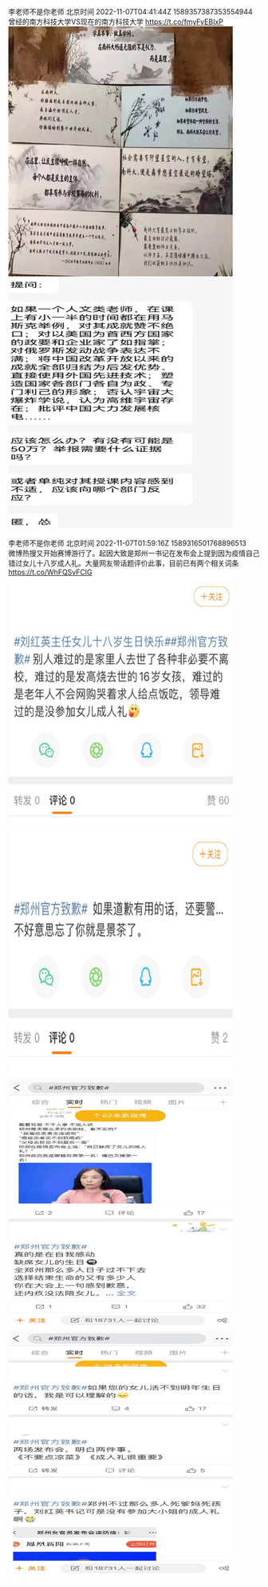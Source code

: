 李老师不是你老师 北京时间 2022-11-07T04:41:44Z 1589357387353554944<br>曾经的南方科技大学VS现在的南方科技大学 https://t.co/fmyFyEBIxP<br><img src='/temp/image/2022/o-Month-11/1589357387353554944_0.jpg' width='450' height='500'><img src='/temp/image/2022/o-Month-11/1589357387353554944_1.jpg' width='450' height='500'><br><br>李老师不是你老师 北京时间 2022-11-07T01:59:16Z 1589316501768896513<br>微博热搜又开始赛博游行了。起因大致是郑州一书记在发布会上提到因为疫情自己错过女儿十八岁成人礼。大量网友带话题评价此事，目前已有两个相关词条 https://t.co/WhFQSvFClG<br><img src='/temp/image/2022/o-Month-11/1589316501768896513_0.jpg' width='450' height='500'><img src='/temp/image/2022/o-Month-11/1589316501768896513_1.jpg' width='450' height='500'><img src='/temp/image/2022/o-Month-11/1589316501768896513_2.jpg' width='450' height='500'><img src='/temp/image/2022/o-Month-11/1589316501768896513_3.jpg' width='450' height='500'><br><br>